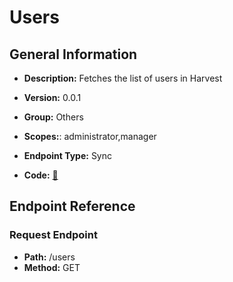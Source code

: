 # Users

## General Information

- **Description:** Fetches the list of users in Harvest

- **Version:** 0.0.1
- **Group:** Others
- **Scopes:**: administrator,manager
- **Endpoint Type:** Sync
- **Code:** [🔗](https://github.com/NangoHQ/integration-templates/tree/main/integrations/harvest/syncs/users.ts)

## Endpoint Reference

### Request Endpoint

- **Path:** /users
- **Method:** GET
